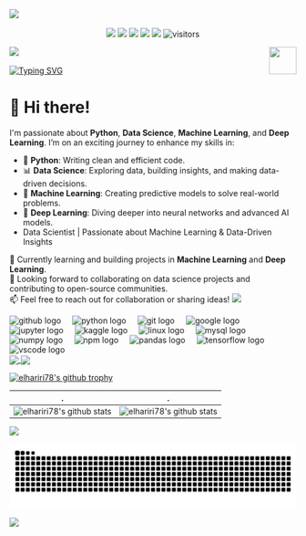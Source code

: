 ![](assets/Bottom_up.svg)

<!--   my-icons -->
<p align="center">
    <a href="https://github.com/elhariri78/elhariri78"><img src="https://img.shields.io/badge/status-updating-brightgreen.svg"></a>
    <a href="https://github.com/python/cpython"><img src="https://img.shields.io/badge/Python-3.12-FF1493.svg"></a>
    <a href="https://github.com/elhariri78/elhariri78/graphs/contributors"><img src="https://img.shields.io/github/contributors/elhariri78/elhariri78?color=blue"></a>
    <a href="https://github.com/elhariri78/elhariri78/stargazers"><img src="https://img.shields.io/github/stars/elhariri78/elhariri78.svg?logo=github"></a>
    <a href="https://github.com/elhariri78/elhariri78/network/members"><img src="https://img.shields.io/github/forks/elhariri78/elhariri78.svg?color=blue&logo=github"></a>
    <img src="https://visitor-badge.laobi.icu/badge?page_id=elhariri78.elhariri78" alt="visitors"/>   
    
</p>

<!--   my-header-img -->
![](./src/header_.png)
<a href="https://www.python.org/"><img src="https://upload.wikimedia.org/wikipedia/commons/c/c3/Python-logo-notext.svg" align="right" height="48" width="48" ></a>


<!--   my-ticker -->    
[![Typing SVG](https://readme-typing-svg.herokuapp.com?color=%2336BCF7&center=true&vCenter=true&width=600&lines=Hi+there+👋;Welcome+to+my+Profile;I+Always+learning+new+things+;Machine+learning+enthusiast+;Kaggle+community+member)](https://git.io/typing-svg)









# 👋 Hi there!

I'm passionate about **Python**, **Data Science**, **Machine Learning**, and **Deep Learning**. I’m on an exciting journey to enhance my skills in:

- 🐍 **Python**: Writing clean and efficient code.
- 📊 **Data Science**: Exploring data, building insights, and making data-driven decisions.
- 🤖 **Machine Learning**: Creating predictive models to solve real-world problems.
- 🧠 **Deep Learning**: Diving deeper into neural networks and advanced AI models.
- Data Scientist | Passionate about Machine Learning & Data-Driven Insights

🌱 Currently learning and building projects in **Machine Learning** and **Deep Learning**.  
🚀 Looking forward to collaborating on data science projects and contributing to open-source communities.  
📫 Feel free to reach out for collaboration or sharing ideas!
![](assets/Bottom_up.svg)

<!--   my-icons -->
<p align="center"><!--
    <a href="https://github.com/BEPb/BEPb"><img src="https://img.shields.io/badge/status-updating-brightgreen.svg"></a>
    <a href="https://github.com/python/cpython"><img src="https://img.shields.io/badge/Python-3.12-FF1493.svg"></a>
    <a href="https://github.com/BEPb/BEPb/graphs/contributors"><img src="https://img.shields.io/github/contributors/BEPb/BEPb?color=blue"></a>
    <a href="https://github.com/BEPb/BEPb/stargazers"><img src="https://img.shields.io/github/stars/BEPb/BEPb.svg?logo=github"></a>
    <a href="https://github.com/BEPb/BEPb/network/members"><img src="https://img.shields.io/github/forks/BEPb/BEPb.svg?color=blue&logo=github"></a>
    <img src="https://visitor-badge.laobi.icu/badge?page_id=BEPb.BEPb" alt="visitors"/ my-icons -->
</p>
<!--   my-header-img -->

<div align="left">
  <img src="https://cdn.jsdelivr.net/gh/devicons/devicon/icons/github/github-original.svg" height="40" alt="github logo"  />
  <img width="12" />
  <img src="https://cdn.jsdelivr.net/gh/devicons/devicon/icons/python/python-original.svg" height="40" alt="python logo"  />
  <img width="12" />
  <img src="https://cdn.jsdelivr.net/gh/devicons/devicon/icons/git/git-original.svg" height="40" alt="git logo"  />
  <img width="12" />
  <img src="https://cdn.jsdelivr.net/gh/devicons/devicon/icons/google/google-original.svg" height="40" alt="google logo"  />
  <img width="12" />
  <img src="https://cdn.jsdelivr.net/gh/devicons/devicon/icons/jupyter/jupyter-original.svg" height="40" alt="jupyter logo"  />
  <img width="12" />
  <img src="https://cdn.jsdelivr.net/gh/devicons/devicon/icons/kaggle/kaggle-original.svg" height="40" alt="kaggle logo"  />
  <img width="12" />
  <img src="https://cdn.jsdelivr.net/gh/devicons/devicon/icons/linux/linux-original.svg" height="40" alt="linux logo"  />
  <img width="12" />
  <img src="https://cdn.jsdelivr.net/gh/devicons/devicon/icons/mysql/mysql-original.svg" height="40" alt="mysql logo"  />
  <img width="12" />
  <img src="https://cdn.jsdelivr.net/gh/devicons/devicon/icons/numpy/numpy-original.svg" height="40" alt="numpy logo"  />
  <img width="12" />
  <img src="https://cdn.jsdelivr.net/gh/devicons/devicon/icons/npm/npm-original-wordmark.svg" height="40" alt="npm logo"  />
  <img width="12" />
  <img src="https://cdn.jsdelivr.net/gh/devicons/devicon/icons/pandas/pandas-original.svg" height="40" alt="pandas logo"  />
  <img width="12" />
  <img src="https://cdn.jsdelivr.net/gh/devicons/devicon/icons/tensorflow/tensorflow-original.svg" height="40" alt="tensorflow logo"  />
  <img width="12" />
  <img src="https://cdn.jsdelivr.net/gh/devicons/devicon/icons/vscode/vscode-original.svg" height="40" alt="vscode logo"  />
</div>


<a href="https://github.com/elhariri78/github-readme-stats">
  <img height=200 align="center" src="https://github-readme-stats.vercel.app/api?username=elhariri78" />
</a>
<a href="https://github.com/elhariri78/convoychat">
  <img height=200 align="center" src="https://github-readme-stats.vercel.app/api/top-langs?username=elhariri78&layout=compact&langs_count=8&card_width=320" />
</a>



[![elhariri78's github trophy](https://github-profile-trophy.vercel.app/?username=elhariri78&row=1)](https://github.com/elhariri78/github-profile-trophy)






<!--   stats + languages -->
| .                                                                                                                                       | .                                                                                                                         |
|-----------------------------------------------------------------------------------------------------------------------------------------|---------------------------------------------------------------------------------------------------------------------------|
| ![elhariri78's github stats](https://github-readme-stats.vercel.app/api?username=elhariri78&show_icons=true&theme=radical&include_all_commits=true) | ![elhariri78's github stats](https://github-readme-stats.vercel.app/api/top-langs/?username=elhariri78&theme=radical&layout=compact) |


<img src="https://github-readme-streak-stats.herokuapp.com/?user=elhariri78"></img>

<!-- dark snake -->
![elhariri78's github activity graph](https://raw.githubusercontent.com/BEPb/BEPb/output/github-contribution-grid-snake-dark.svg)

<!--   profile-green-animate -->
![](./profile-3d-contrib/profile-green-animate.svg)

###
